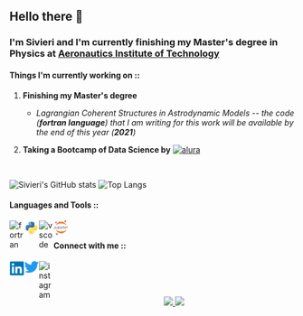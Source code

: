 ## Hello there :vulcan_salute:

### I'm Sivieri and I'm currently finishing my Master's degree in Physics at [Aeronautics Institute of Technology][ITA]

#### Things I'm currently working on ::

1.  <b> Finishing my Master's degree </b> <br />
    * <i>Lagrangian Coherent Structures in Astrodynamic Models -- the code (<b>fortran language</b>) that I am writing for this work will be available by the end of this year (<b>2021</b>)</i>

2.  <b>Taking a Bootcamp of Data Science by</b> [<img align="" alt="alura" width="38px" src="https://www.alura.com.br/assets/img/home/alura-logo.1616501197.svg" /></img>][website]

<br />

![Sivieri's GitHub stats](https://github-readme-stats.vercel.app/api?username=lesivieri&count_private=true&show_icons=true&theme=radical) 
![Top Langs](https://github-readme-stats.vercel.app/api/top-langs/?username=lesivieri&theme=radical)

#### Languages and Tools ::
<img align="left" alt="fortran" width="26px" src="https://upload.wikimedia.org/wikipedia/commons/thumb/b/b8/Fortran_logo.svg/120px-Fortran_logo.svg.png" /></img>
<img align="left" alt="python" width="26px" src="https://raw.githubusercontent.com/devicons/devicon/master/icons/python/python-original.svg" /></img>
<img align="left" alt="vscode" width="26px" src="https://upload.wikimedia.org/wikipedia/commons/thumb/2/2d/Visual_Studio_Code_1.18_icon.svg/64px-Visual_Studio_Code_1.18_icon.svg.png" /></img>
<img align="left" alt="jupyter" width="26px" src="https://raw.githubusercontent.com/devicons/devicon/master/icons/jupyter/jupyter-original-wordmark.svg" /></img>
<br />

#### Connect with me :: 
[<img align="left" alt="linkedin" width="26px" src="https://raw.githubusercontent.com/devicons/devicon/master/icons/linkedin/linkedin-original.svg" />][linkedin]
[<img align="left" alt="twitter" width="26px" src="https://raw.githubusercontent.com/devicons/devicon/master/icons/twitter/twitter-original.svg" />][twitter]
[<img align="left" alt="instagram" width="26px" src="https://cdn.icon-icons.com/icons2/836/PNG/128/Instagram_icon-icons.com_66804.png" />][instagram]

<br />
<br />

[website]: https://www.alura.com.br/
[instagram]: https://www.instagram.com/
[twitter]: https://twitter.com/LuizSivieri
[linkedin]: https://www.linkedin.com/in/luiz-eduardo-sivieri-371bab188/
[ITA]: http://www.ita.br/

##
<p align="center">
<a href="https://github.com/lesivieri">
  <img height="180em" src="https://github-readme-Sivieri's-GitHub-stats-eight-theta.vercel.app/api?username=lesivieri&show_icons=true&theme=algolia&include_all_commits=true&count_private=true"/>
  <img height="180em" src="https://github-readme-stats-eight-theta.vercel.app/api/top-langs/?username=lesivieri&layout=compact&langs_count=8&theme=algolia"/>
</a>
</p>
